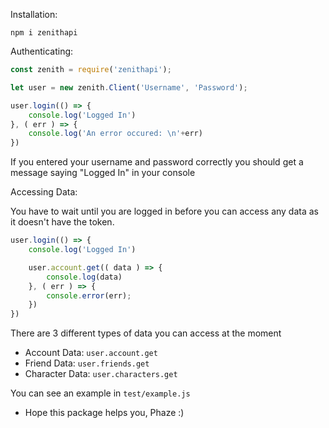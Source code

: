 Installation:

```
npm i zenithapi
```

Authenticating: 

```js
const zenith = require('zenithapi');

let user = new zenith.Client('Username', 'Password');

user.login(() => {
    console.log('Logged In')
}, ( err ) => {
    console.log('An error occured: \n'+err)
})
```

If you entered your username and password correctly you should get a message saying "Logged In" in your console

Accessing Data:

You have to wait until you are logged in before you can access any data as it doesn't have the token.

```js
user.login(() => {
    console.log('Logged In')

    user.account.get(( data ) => {
        console.log(data)
    }, ( err ) => {
        console.error(err);
    })
})
```

There are 3 different types of data you can access at the moment

 - Account Data: `user.account.get`
 - Friend Data: `user.friends.get`
 - Character Data: `user.characters.get`

You can see an example in `test/example.js`

 - Hope this package helps you, Phaze :)
